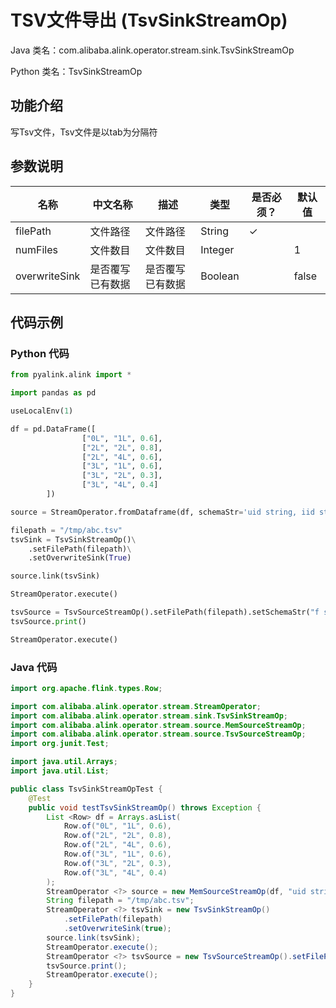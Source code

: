 # TSV文件导出 (TsvSinkStreamOp)
Java 类名：com.alibaba.alink.operator.stream.sink.TsvSinkStreamOp

Python 类名：TsvSinkStreamOp


## 功能介绍

写Tsv文件，Tsv文件是以tab为分隔符

## 参数说明

| 名称 | 中文名称 | 描述 | 类型 | 是否必须？ | 默认值 |
| --- | --- | --- | --- | --- | --- |
| filePath | 文件路径 | 文件路径 | String | ✓ |  |
| numFiles | 文件数目 | 文件数目 | Integer |  | 1 |
| overwriteSink | 是否覆写已有数据 | 是否覆写已有数据 | Boolean |  | false |


## 代码示例
### Python 代码
```python
from pyalink.alink import *

import pandas as pd

useLocalEnv(1)

df = pd.DataFrame([
                ["0L", "1L", 0.6],
                ["2L", "2L", 0.8],
                ["2L", "4L", 0.6],
                ["3L", "1L", 0.6],
                ["3L", "2L", 0.3],
                ["3L", "4L", 0.4]
        ])

source = StreamOperator.fromDataframe(df, schemaStr='uid string, iid string, label double')

filepath = "/tmp/abc.tsv"
tsvSink = TsvSinkStreamOp()\
    .setFilePath(filepath)\
    .setOverwriteSink(True)

source.link(tsvSink)

StreamOperator.execute()

tsvSource = TsvSourceStreamOp().setFilePath(filepath).setSchemaStr("f string");
tsvSource.print()

StreamOperator.execute()


```
### Java 代码
```java
import org.apache.flink.types.Row;

import com.alibaba.alink.operator.stream.StreamOperator;
import com.alibaba.alink.operator.stream.sink.TsvSinkStreamOp;
import com.alibaba.alink.operator.stream.source.MemSourceStreamOp;
import com.alibaba.alink.operator.stream.source.TsvSourceStreamOp;
import org.junit.Test;

import java.util.Arrays;
import java.util.List;

public class TsvSinkStreamOpTest {
	@Test
	public void testTsvSinkStreamOp() throws Exception {
		List <Row> df = Arrays.asList(
			Row.of("0L", "1L", 0.6),
			Row.of("2L", "2L", 0.8),
			Row.of("2L", "4L", 0.6),
			Row.of("3L", "1L", 0.6),
			Row.of("3L", "2L", 0.3),
			Row.of("3L", "4L", 0.4)
		);
		StreamOperator <?> source = new MemSourceStreamOp(df, "uid string, iid string, label double");
		String filepath = "/tmp/abc.tsv";
		StreamOperator <?> tsvSink = new TsvSinkStreamOp()
			.setFilePath(filepath)
			.setOverwriteSink(true);
		source.link(tsvSink);
		StreamOperator.execute();
		StreamOperator <?> tsvSource = new TsvSourceStreamOp().setFilePath(filepath).setSchemaStr("f string");
		tsvSource.print();
		StreamOperator.execute();
	}
}
```
